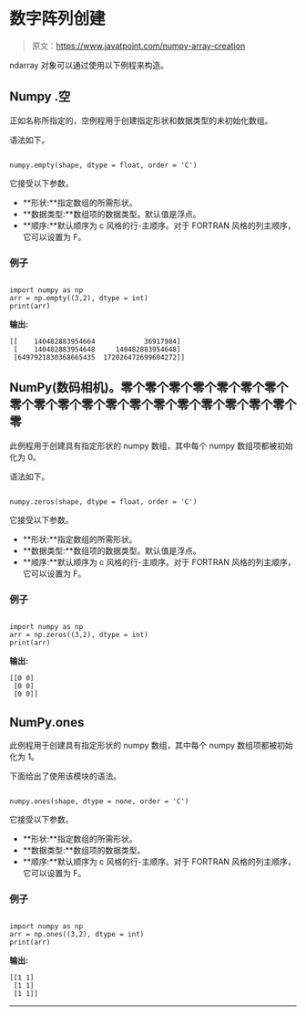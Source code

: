 # 数字阵列创建

> 原文：<https://www.javatpoint.com/numpy-array-creation>

ndarray 对象可以通过使用以下例程来构造。

## Numpy .空

正如名称所指定的，空例程用于创建指定形状和数据类型的未初始化数组。

语法如下。

```

numpy.empty(shape, dtype = float, order = 'C')

```

它接受以下参数。

*   **形状:**指定数组的所需形状。
*   **数据类型:**数组项的数据类型。默认值是浮点。
*   **顺序:**默认顺序为 c 风格的行-主顺序。对于 FORTRAN 风格的列主顺序，它可以设置为 F。

### 例子

```

import numpy as np
arr = np.empty((3,2), dtype = int)
print(arr)

```

**输出:**

```
[[    140482883954664            36917984]
 [    140482883954648     140482883954648]
 [6497921830368665435  172026472699604272]]

```

## NumPy(数码相机)。零个零个零个零个零个零个零个零个零个零个零个零个零个零个零个零个零个零个零个零

此例程用于创建具有指定形状的 numpy 数组，其中每个 numpy 数组项都被初始化为 0。

语法如下。

```

numpy.zeros(shape, dtype = float, order = 'C')

```

它接受以下参数。

*   **形状:**指定数组的所需形状。
*   **数据类型:**数组项的数据类型。默认值是浮点。
*   **顺序:**默认顺序为 c 风格的行-主顺序。对于 FORTRAN 风格的列主顺序，它可以设置为 F。

### 例子

```

import numpy as np
arr = np.zeros((3,2), dtype = int)
print(arr)

```

**输出:**

```
[[0 0]
 [0 0]
 [0 0]]

```

## NumPy.ones

此例程用于创建具有指定形状的 numpy 数组，其中每个 numpy 数组项都被初始化为 1。

下面给出了使用该模块的语法。

```

numpy.ones(shape, dtype = none, order = 'C')

```

它接受以下参数。

*   **形状:**指定数组的所需形状。
*   **数据类型:**数组项的数据类型。
*   **顺序:**默认顺序为 c 风格的行-主顺序。对于 FORTRAN 风格的列主顺序，它可以设置为 F。

### 例子

```

import numpy as np
arr = np.ones((3,2), dtype = int)
print(arr)

```

**输出:**

```
[[1 1]
 [1 1]
 [1 1]]

```

* * *